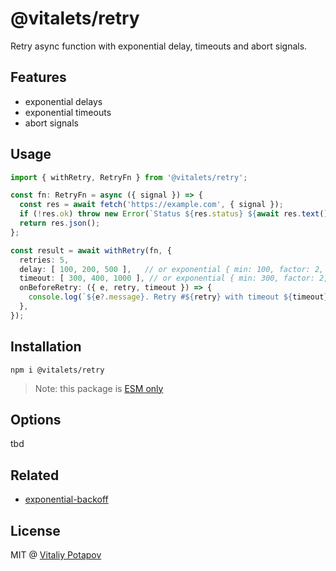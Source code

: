 # @vitalets/retry
Retry async function with exponential delay, timeouts and abort signals.

## Features
* exponential delays
* exponential timeouts
* abort signals

## Usage
```ts
import { withRetry, RetryFn } from '@vitalets/retry';

const fn: RetryFn = async ({ signal }) => {
  const res = await fetch('https://example.com', { signal });
  if (!res.ok) throw new Error(`Status ${res.status} ${await res.text()}`);
  return res.json();
};

const result = await withRetry(fn, {
  retries: 5,
  delay: [ 100, 200, 500 ],   // or exponential { min: 100, factor: 2, max: 1000 }
  timeout: [ 300, 400, 1000 ], // or exponential { min: 300, factor: 2, max: 1000 }
  onBeforeRetry: ({ e, retry, timeout }) => {
    console.log(`${e?.message}. Retry #${retry} with timeout ${timeout}ms`);
  },
});
```

## Installation
```
npm i @vitalets/retry
```
> Note: this package is [ESM only](https://gist.github.com/sindresorhus/a39789f98801d908bbc7ff3ecc99d99c)

## Options
tbd

## Related
* [exponential-backoff](https://github.com/coveooss/exponential-backoff)

## License
MIT @ [Vitaliy Potapov](https://github.com/vitalets)
